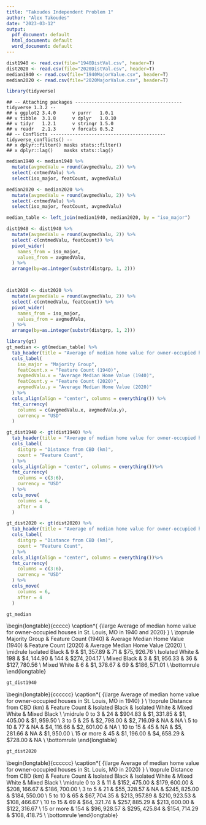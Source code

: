 ```yaml
---
title: "Takoudes Independent Problem 1"
author: "Alex Takoudes"
date: "2023-03-12"
output:
  pdf_document: default
  html_document: default
  word_document: default
---
```





```r
dist1940 <- read.csv(file="1940DistVal.csv", header=T)
dist2020 <- read.csv(file="2020DistVal.csv", header=T)
median1940 <- read.csv(file="1940MajorValue.csv", header=T)
median2020 <- read.csv(file="2020MajorValue.csv", header=T)

library(tidyverse)
```

```
## -- Attaching packages --------------------------------------- tidyverse 1.3.2 --
## v ggplot2 3.4.0      v purrr   1.0.1 
## v tibble  3.1.8      v dplyr   1.0.10
## v tidyr   1.2.1      v stringr 1.5.0 
## v readr   2.1.3      v forcats 0.5.2 
## -- Conflicts ------------------------------------------ tidyverse_conflicts() --
## x dplyr::filter() masks stats::filter()
## x dplyr::lag()    masks stats::lag()
```

```r
median1940 <- median1940 %>%
  mutate(avgmedValu = round(avgmedValu, 2)) %>%
  select(-cntmedValu) %>%
  select(iso_major, featCount, avgmedValu)

median2020 <- median2020 %>%
  mutate(avgmedValu = round(avgmedValu, 2)) %>%
  select(-cntmedValu) %>%
  select(iso_major, featCount, avgmedValu)

median_table <- left_join(median1940, median2020, by = "iso_major")

dist1940 <- dist1940 %>%
  mutate(avgmedValu = round(avgmedValu, 2)) %>%
  select(-c(cntmedValu, featCount)) %>%
  pivot_wider(
    names_from = iso_major, 
    values_from = avgmedValu,
  ) %>%
  arrange(by=as.integer(substr(distgrp, 1, 2)))



dist2020 <- dist2020 %>%
  mutate(avgmedValu = round(avgmedValu, 2)) %>%
  select(-c(cntmedValu, featCount)) %>%
  pivot_wider(
    names_from = iso_major, 
    values_from = avgmedValu,
  ) %>%
  arrange(by=as.integer(substr(distgrp, 1, 2)))
```


```r
library(gt)
gt_median <- gt(median_table) %>%
  tab_header(title = "Average of median home value for owner-occupied houses in St. Louis, MO in 1940 and 2020") %>%
  cols_label(
    iso_major = "Majority Group",
    featCount.x = "Feature Count (1940)",
    avgmedValu.x = "Average Median Home Value (1940)", 
    featCount.y = "Feature Count (2020)", 
    avgmedValu.y = "Average Median Home Value (2020)"
  ) %>%
  cols_align(align = "center", columns = everything()) %>%
  fmt_currency(
    columns = c(avgmedValu.x, avgmedValu.y),
    currency = "USD"
  )

gt_dist1940 <- gt(dist1940) %>%
  tab_header(title = "Average of median home value for owner-occupied houses in St. Louis, MO in 1940") %>%
  cols_label(
    distgrp = "Distance from CBD (km)",
    count = "Feature Count",
  ) %>%
  cols_align(align = "center", columns = everything())%>%
  fmt_currency(
    columns = c(3:6),
    currency = "USD"
  ) %>%
  cols_move(
    columns = 6,
    after = 4
  )

gt_dist2020 <- gt(dist2020) %>%
  tab_header(title = "Average of median home value for owner-occupied houses in St. Louis, MO in 2020") %>%
  cols_label(
    distgrp = "Distance from CBD (km)",
    count = "Feature Count",
  ) %>%
  cols_align(align = "center", columns = everything())%>%
  fmt_currency(
    columns = c(3:6),
    currency = "USD"
  ) %>%
  cols_move(
    columns = 6,
    after = 4
  )

gt_median
```

\begin{longtable}{ccccc}
\caption*{
{\large Average of median home value for owner-occupied houses in St. Louis, MO in 1940 and 2020}
} \\ 
\toprule
Majority Group & Feature Count (1940) & Average Median Home Value (1940) & Feature Count (2020) & Average Median Home Value (2020) \\ 
\midrule
Isolated Black & 9 & $\text{\$}1,357.89$ & 71 & $\text{\$}75,926.76$ \\ 
Isolated White & 198 & $\text{\$}4,144.90$ & 144 & $\text{\$}274,204.17$ \\ 
Mixed Black & 3 & $\text{\$}1,956.33$ & 36 & $\text{\$}127,780.56$ \\ 
Mixed White & 6 & $\text{\$}1,378.67$ & 69 & $\text{\$}186,571.01$ \\ 
\bottomrule
\end{longtable}

```r
gt_dist1940
```

\begin{longtable}{cccccc}
\caption*{
{\large Average of median home value for owner-occupied houses in St. Louis, MO in 1940}
} \\ 
\toprule
Distance from CBD (km) & Feature Count & Isolated Black & Isolated White & Mixed White & Mixed Black \\ 
\midrule
0 to 3 & 24 & $\text{\$}904.83$ & $\text{\$}1,331.85$ & $\text{\$}1,405.00$ & $\text{\$}1,959.50$ \\ 
3 to 5 & 25 & $\text{\$}2,798.00$ & $\text{\$}2,716.09$ & NA & NA \\ 
5 to 10 & 77 & NA & $\text{\$}4,116.66$ & $\text{\$}2,601.00$ & NA \\ 
10 to 15 & 45 & NA & $\text{\$}5,281.66$ & NA & $\text{\$}1,950.00$ \\ 
15 or more & 45 & $\text{\$}1,196.00$ & $\text{\$}4,658.29$ & $\text{\$}728.00$ & NA \\ 
\bottomrule
\end{longtable}

```r
gt_dist2020
```

\begin{longtable}{cccccc}
\caption*{
{\large Average of median home value for owner-occupied houses in St. Louis, MO in 2020}
} \\ 
\toprule
Distance from CBD (km) & Feature Count & Isolated Black & Isolated White & Mixed White & Mixed Black \\ 
\midrule
0 to 3 & 11 & $\text{\$}152,475.00$ & $\text{\$}179,600.00$ & $\text{\$}208,166.67$ & $\text{\$}186,700.00$ \\ 
3 to 5 & 21 & $\text{\$}55,328.57$ & NA & $\text{\$}245,825.00$ & $\text{\$}184,550.00$ \\ 
5 to 10 & 65 & $\text{\$}67,704.35$ & $\text{\$}213,957.89$ & $\text{\$}210,923.53$ & $\text{\$}108,466.67$ \\ 
10 to 15 & 69 & $\text{\$}64,321.74$ & $\text{\$}257,885.29$ & $\text{\$}213,600.00$ & $\text{\$}122,316.67$ \\ 
15 or more & 154 & $\text{\$}96,928.57$ & $\text{\$}295,425.84$ & $\text{\$}154,714.29$ & $\text{\$}108,418.75$ \\ 
\bottomrule
\end{longtable}
